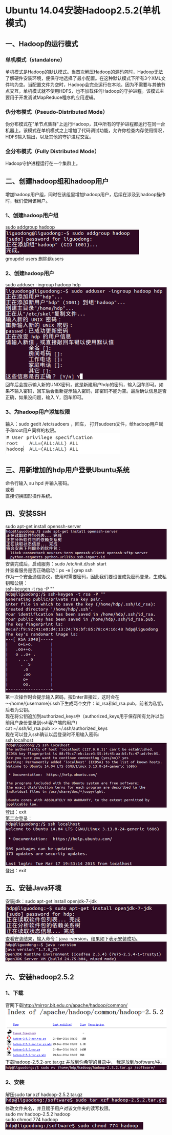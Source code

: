 # Ubuntu 14.04安装Hadoop2.5.2(单机模式)

## 一、Hadoop的运行模式

### 单机模式（standalone）

单机模式是Hadoop的默认模式。当首次解压Hadoop的源码包时，Hadoop无法了解硬件安装环境，便保守地选择了最小配置。在这种默认模式下所有3个XML文件均为空。当配置文件为空时，Hadoop会完全运行在本地。因为不需要与其他节点交互，单机模式就不使用HDFS，也不加载任何Hadoop的守护进程。该模式主要用于开发调试MapReduce程序的应用逻辑。

### 伪分布模式（Pseudo-Distributed Mode）

伪分布模式在"单节点集群"上运行Hadoop，其中所有的守护进程都运行在同一台机器上。该模式在单机模式之上增加了代码调试功能，允许你检查内存使用情况，HDFS输入输出，以及其他的守护进程交互。

### 全分布模式（Fully Distributed Mode）

Hadoop守护进程运行在一个集群上。

## 二、创建hadoop组和hadoop用户

增加hadoop用户组，同时在该组里增加hadoop用户，后续在涉及到hadoop操作时，我们使用该用户。

### 1、创建hadoop用户组

sudo addgroup hadoop<br>
![addgroup](Hadoop2.5.2_standalone/150318210171581.png)<br>
groupdel users 删除组users

### 2、创建hadoop用户

sudo adduser -ingroup hadoop hdp<br>
![adduser](Hadoop2.5.2_standalone/150318210171582.png)<br>
回车后会提示输入新的UNIX密码，这是新建用户hdp的密码，输入回车即可。如果不输入密码，回车后会重新提示输入密码，即密码不能为空。最后确认信息是否正确，如果没问题，输入 Y，回车即可。

### 3、为hadoop用户添加权限

输入：sudo gedit /etc/sudoers ，回车， 打开sudoers文件，给hadoop用户赋予和root用户同样的权限。<br>
![root](Hadoop2.5.2_standalone/150318210171584.png)

## 三、用新增加的hdp用户登录Ubuntu系统

命令行输入 su hpd 并输入密码。<br>
或者<br>
直接切换图形操作系统。

## 四、安装SSH

sudo apt-get install openssh-server<br>
![ssh](Hadoop2.5.2_standalone/150318210171585.png)<br>
安装完成后，启动服务：sudo /etc/init.d/ssh start<br>
并查看服务是否正确启动：ps -e | grep ssh<br>
作为一个安全通信协议，使用时需要密码，因此我们要设置成免密码登录，生成私钥和公钥：<br>
ssh-keygen -t rsa -P ""<br>
![key](Hadoop2.5.2_standalone/150318210171586.png)<br>
第一次操作时会提示输入密码，按Enter直接过，这时会在～/home/{username}/.ssh下生成两个文件：id_rsa和id_rsa.pub，前者为私钥，后者为公钥。<br>
现在将公钥追加到authorized_keys中（authorized_keys用于保存所有允许以当前用户身份登录到ssh客户端的用户）<br>
cat ~/.ssh/id_rsa.pub >> ~/.ssh/authorized_keys<br>
现在可以登入ssh确认以后登录时不用输入密码:<br>
ssh localhost<br>
![localhost](Hadoop2.5.2_standalone/150318210171587.png)<br>
登出：exit<br>
第二次登录：<br>
![exit](Hadoop2.5.2_standalone/150318210171589.png)<br>
登出：exit<br>

## 五、安装Java环境

安装jdk：sudo apt-get install openjdk-7-jdk<br>
![openjdk](Hadoop2.5.2_standalone/150318210171588.png)<br>
查看安装结果，输入命令：java -version，结果如下表示安装成功。<br>
![java](Hadoop2.5.2_standalone/1503182101715810.png)

## 六、安装hadoop2.5.2

### 1、下载

官网下载<http://mirror.bit.edu.cn/apache/hadoop/common/><br>
![hadoop](Hadoop2.5.2_standalone/1503182101715811.png)<br>
下载hadoop-2.5.2-src.tar.gz 并放到你希望的目录中， 我是放到/software/中。<br>
![software](Hadoop2.5.2_standalone/1503182101715812.png)

### 2、安装

解压sudo tar xzf hadoop-2.5.2.tar.gz<br>
![hadoop](Hadoop2.5.2_standalone/1503182101715813.png)<br>
修改文件夹名，并且赋予用户对该文件夹的读写权限。<br>
sudo mv hadoop-2.5.2 hadoop<br>
sudo chmod 774 hadoop<br>
![chmod](Hadoop2.5.2_standalone/1503182101715814.png)
